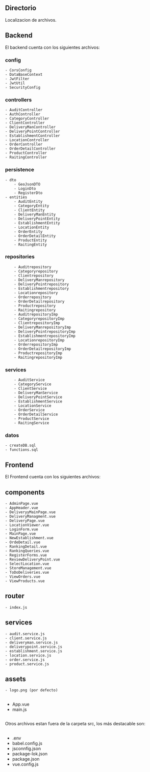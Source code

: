 ## Directorio

Localizacion de archivos.

## Backend

El backend cuenta con los siguientes archivos:

### config
    - CorsConfig
    - DataBaseContext
    - JwtFilter
    - JwtUtil
    - SecurityConfig

### controllers
    - AuditController
    - AuthController
    - CategoryController
    - ClientController
    - DeliveryManController
    - DeliveryPointController
    - EstablishmentController
    - LocationController
    - OrderController
    - OrderDetailController
    - ProductController
    - RaitingController

### persistence
    - dto
        - GeoJsonDTO
        - LoginDto
        - RegisterDto
    - entities
        - AuditEntity
        - CategoryEntity
        - ClientEntity
        - DeliveryManEntity
        - DeliveryPointEntity
        - EstablishmentEntity
        - LocationEntity
        - OrderEntity
        - OrderDetailEntity
        - ProductEntity
        - RaitingEntity
### repositories
        - Auditrepository
        - Categoryrepository
        - Clientrepository
        - DeliveryManrepository
        - DeliveryPointrepository
        - Establishmentrepository
        - Locationrepository
        - Orderrepository
        - OrderDetailrepository
        - Productrepository
        - Raitingrepository
        - AuditrepositoryImp
        - CategoryrepositoryImp
        - ClientrepositoryImp
        - DeliveryManrepositoryImp
        - DeliveryPointrepositoryImp
        - EstablishmentrepositoryImp
        - LocationrepositoryImp
        - OrderrepositoryImp
        - OrderDetailrepositoryImp
        - ProductrepositoryImp
        - RaitingrepositoryImp
### services
        - AuditService
        - CategoryService
        - ClientService
        - DeliveryManService
        - DeliveryPointService
        - EstablishmentService
        - LocationService
        - OrderService
        - OrderDetailService
        - ProductService
        - RaitingService

### datos
    - createDB.sql
    - functions.sql


## Frontend

El Frontend cuenta con los siguientes archivos:

## components
    - AdminPage.vue
    - AppHeader.vue
    - DeliveryyMainPage.vue
    - DeliveryManagment.vue
    - DeliveryPage.vue
    - LocationViewer.vue
    - LoginForm.vue
    - MainPage.vue
    - NewEstablishment.vue
    - OrdeDetail.vue
    - RankingDetail.vue
    - RankingQueries.vue
    - RegisterForms.vue  
    - ReviewDeliveryPoint.vue
    - SelectLocation.vue
    - StoreManagement.vue
    - ToDoDeliveries.vue
    - ViewOrders.vue
    - ViewProducts.vue

## router

    - index.js 

## services    

    - audit.service.js
    - client.service.js
    - deliveryman.service.js
    - deliverypoint.service.js
    - establishment.service.js
    - location.service.js
    - order.service.js
    - product.service.js

## assets

    - logo.png (por defecto)
##
- App.vue
- main.js
##
Otros archivos estan fuera de la carpeta src, los más destacable son:

##
- .env
- babel.config.js
- jsconnfig.json  
- package-lok.json 
- package.json  
- vue.config.js 

##

